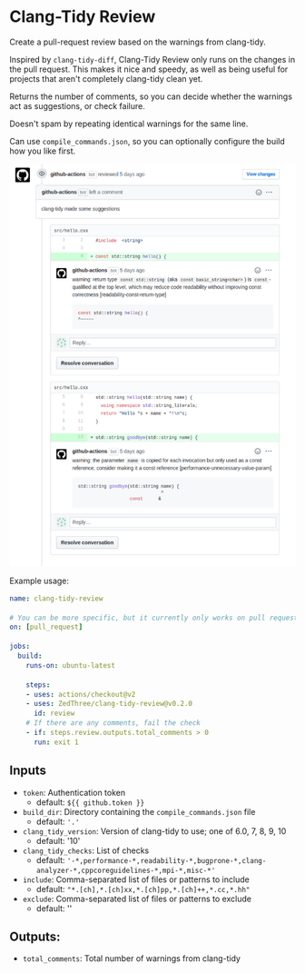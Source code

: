 # Clang-Tidy Review

Create a pull-request review based on the warnings from clang-tidy.

Inspired by `clang-tidy-diff`, Clang-Tidy Review only runs on the
changes in the pull request. This makes it nice and speedy, as well as
being useful for projects that aren't completely clang-tidy clean yet.

Returns the number of comments, so you can decide whether the warnings
act as suggestions, or check failure.

Doesn't spam by repeating identical warnings for the same line.

Can use `compile_commands.json`, so you can optionally configure the
build how you like first.

![Example review](example_review.png)

Example usage:

```yaml
name: clang-tidy-review

# You can be more specific, but it currently only works on pull requests
on: [pull_request]

jobs:
  build:
    runs-on: ubuntu-latest

    steps:
    - uses: actions/checkout@v2
    - uses: ZedThree/clang-tidy-review@v0.2.0
      id: review
    # If there are any comments, fail the check
    - if: steps.review.outputs.total_comments > 0
      run: exit 1
```

## Inputs

- `token`: Authentication token
  - default: `${{ github.token }}`
- `build_dir`: Directory containing the `compile_commands.json` file
  - default: `'.'`
- `clang_tidy_version`: Version of clang-tidy to use; one of 6.0, 7, 8, 9, 10
  - default: '10'
- `clang_tidy_checks`: List of checks
  - default: `'-*,performance-*,readability-*,bugprone-*,clang-analyzer-*,cppcoreguidelines-*,mpi-*,misc-*'`
- `include`: Comma-separated list of files or patterns to include
  - default: `"*.[ch],*.[ch]xx,*.[ch]pp,*.[ch]++,*.cc,*.hh"`
- `exclude`: Comma-separated list of files or patterns to exclude
  - default: ''

## Outputs:

- `total_comments`: Total number of warnings from clang-tidy
